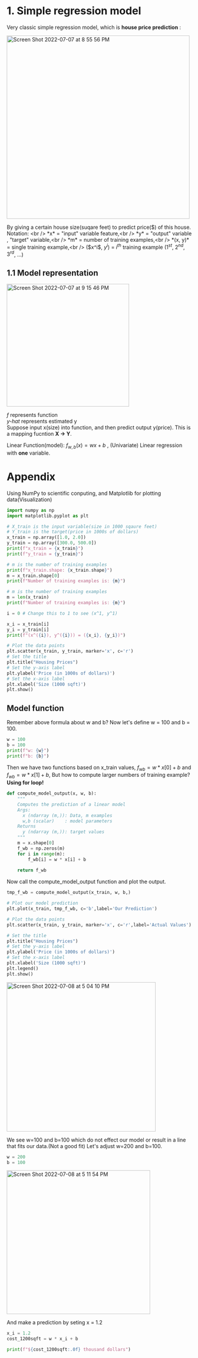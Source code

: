 # 1. Simple regression model
Very classic simple regression model, which is **house price prediction** :

<img width="496" alt="Screen Shot 2022-07-07 at 8 55 56 PM" src="https://user-images.githubusercontent.com/99445916/177895111-eefbb90c-6aa4-4624-8977-d92c301e14d3.png">

By giving a certain house size(suqare feet) to predict price($) of this house.
Notation: <br />
          *x* = "input" variable feature,<br />
          *y* = "output" variable , "target" variable,<br />
          *m* = number of training examples,<br />
          *(x, y)* = single training example,<br />
          ($x^i$, $y^i$) = $i^{th}$ training example ($1^{st}$, $2^{nd}$, $3^{rd}$, ...)<br />
## 1.1 Model representation


<img width="332" alt="Screen Shot 2022-07-07 at 9 15 46 PM" src="https://user-images.githubusercontent.com/99445916/177896993-c9815d23-315b-405f-ad80-bf2fef9c4dc8.png">

*f* represents function <br />
*y-hat* represents estimated y <br />
Suppose input x(size) into function, and then predict output y(price). This is a mapping fucntion **X -> Y**.

Linear Function(model): $f_{w,b}(x) = wx + b$ , (Univariate) Linear regression with **one** variable.



# Appendix
Using NumPy to scientific conputing, and Matplotlib for plotting data(Visualization)

```python
import numpy as np
import matplotlib.pyplot as plt

# X_train is the input variable(size in 1000 sqaure feet)
# Y_train is the target(price in 1000s of dollars)
x_train = np.array([1.0, 2.0])
y_train = np.array([300.0, 500.0])
print(f"x_train = {x_train}")
print(f"y_train = {y_train}")
```

```python
# m is the number of training examples
print(f"x_train.shape: {x_train.shape}")
m = x_train.shape[0]
print(f"Number of training examples is: {m}")
```

```python
# m is the number of training examples
m = len(x_train)
print(f"Number of training examples is: {m}")
```

```python
i = 0 # Change this to 1 to see (x^1, y^1)

x_i = x_train[i]
y_i = y_train[i]
print(f"(x^({i}), y^({i})) = ({x_i}, {y_i})")
```

```python
# Plot the data points
plt.scatter(x_train, y_train, marker='x', c='r')
# Set the title
plt.title("Housing Prices")
# Set the y-axis label
plt.ylabel('Price (in 1000s of dollars)')
# Set the x-axis label
plt.xlabel('Size (1000 sqft)')
plt.show()
```

## Model function
Remember above formula about w and b? Now let's define w = 100 and b = 100.

```python
w = 100
b = 100
print(f"w: {w}")
print(f"b: {b}")
```
Then we have two functions based on x_train values, $f_{wb} = w * x[0] + b$ and $f_{wb} = w * x[1] + b$, But how to compute larger numbers of training example? **Using for loop!**

```python
def compute_model_output(x, w, b):
    """
    Computes the prediction of a linear model
    Args:
      x (ndarray (m,)): Data, m examples 
      w,b (scalar)    : model parameters  
    Returns
      y (ndarray (m,)): target values
    """
    m = x.shape[0]
    f_wb = np.zeros(m)
    for i in range(m):
        f_wb[i] = w * x[i] + b
        
    return f_wb
```

Now call the compute_model_output function and plot the output.
```python
tmp_f_wb = compute_model_output(x_train, w, b,)

# Plot our model prediction
plt.plot(x_train, tmp_f_wb, c='b',label='Our Prediction')

# Plot the data points
plt.scatter(x_train, y_train, marker='x', c='r',label='Actual Values')

# Set the title
plt.title("Housing Prices")
# Set the y-axis label
plt.ylabel('Price (in 1000s of dollars)')
# Set the x-axis label
plt.xlabel('Size (1000 sqft)')
plt.legend()
plt.show()
```

<img width="404" alt="Screen Shot 2022-07-08 at 5 04 10 PM" src="https://user-images.githubusercontent.com/99445916/178070094-d90580b7-6258-4b8f-9b86-cee66af45e38.png">


We see w=100 and b=100 which do not effect our model or result in a line that fits our data.(Not a good fit) Let's adjust w=200 and b=100.

```python 
w = 200
b = 100
```

<img width="389" alt="Screen Shot 2022-07-08 at 5 11 54 PM" src="https://user-images.githubusercontent.com/99445916/178070981-0bf3801b-2c04-4d81-a6a1-a340faacd173.png">

And make a prediction by seting x = 1.2
```python
x_i = 1.2
cost_1200sqft = w * x_i + b    

print(f"${cost_1200sqft:.0f} thousand dollars")
```

